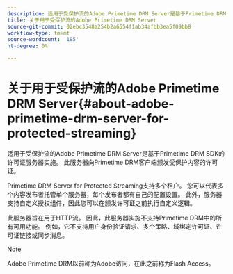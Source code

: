 ```yaml
---
description: 适用于受保护流的Adobe Primetime DRM Server是基于Primetime DRM SDK的许可证服务器实施。 此服务器向Primetime DRM客户端颁发受保护内容的许可证。
title: 关于用于受保护流的Adobe Primetime DRM Server
source-git-commit: 02ebc3548a254b2a6554f1ab34afbb3ea5f09bb8
workflow-type: tm+mt
source-wordcount: '185'
ht-degree: 0%

---
```


# 关于用于受保护流的Adobe Primetime DRM Server{#about-adobe-primetime-drm-server-for-protected-streaming}

适用于受保护流的Adobe Primetime DRM Server是基于Primetime DRM SDK的许可证服务器实施。 此服务器向Primetime DRM客户端颁发受保护内容的许可证。

Primetime DRM Server for Protected Streaming支持多个租户。 您可以代表多个内容发布者托管单个服务器，每个发布者都有自己的配置设置。 此外，服务器支持自定义授权组件，因此您可以在颁发许可证之前执行自定义逻辑。

此服务器旨在用于HTTP流。 因此，此服务器实施不支持Primetime DRM中的所有可用功能。 例如，它不支持用户身份验证请求、多个策略、域绑定许可证、许可证链接或同步消息。

>[!NOTE]
>
>Adobe Primetime DRM以前称为Adobe访问，在此之前称为Flash Access。
